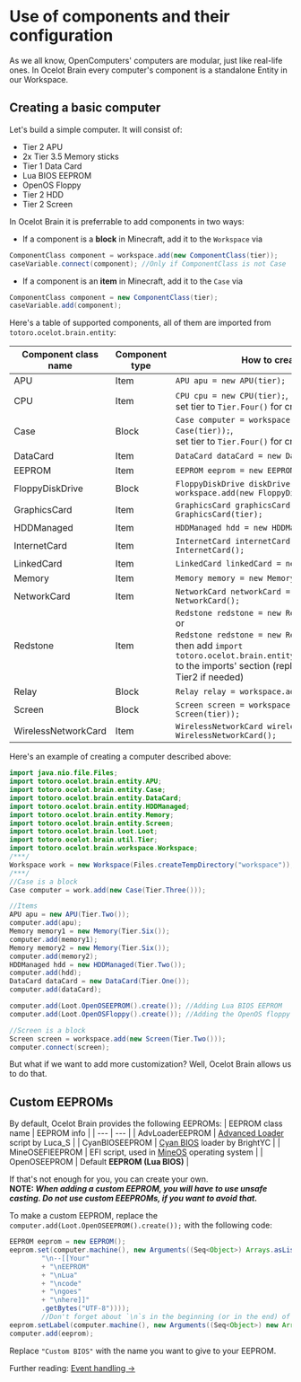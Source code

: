 # Use of components and their configuration

As we all know, OpenComputers' computers are modular, just like real-life ones. 
In Ocelot Brain every computer's component is a standalone Entity in our Workspace.  

## Creating a basic computer

Let's build a simple computer. It will consist of:
* Tier 2 APU
* 2x Tier 3.5 Memory sticks
* Tier 1 Data Card
* Lua BIOS EEPROM
* OpenOS Floppy
* Tier 2 HDD
* Tier 2 Screen

In Ocelot Brain it is preferrable to add components in two ways:
* If a component is a **block** in Minecraft, add it to the `Workspace` via 
```java
ComponentClass component = workspace.add(new ComponentClass(tier));
caseVariable.connect(component); //Only if ComponentClass is not Case
```
* If a component is an **item** in Minecraft, add it to the `Case` via 
```java
ComponentClass component = new ComponentClass(tier);
caseVariable.add(component);
```

Here's a table of supported components, all of them are imported from `totoro.ocelot.brain.entity`:

| Component class name | Component type | How to create |
| --- | --- | --- |
| APU | Item | `APU apu = new APU(tier);` |
| CPU | Item | `CPU cpu = new CPU(tier);`,<br>set tier to `Tier.Four()` for creative CPU |
| Case | Block | `Case computer = workspace.add(new Case(tier));`,<br>set tier to `Tier.Four()` for creative Case |
| DataCard | Item | `DataCard dataCard = new DataCard(tier);` |
| EEPROM | Item | `EEPROM eeprom = new EEPROM();` |
| FloppyDiskDrive | Block | `FloppyDiskDrive diskDrive = workspace.add(new FloppyDiskDrive());` |
| GraphicsCard | Item | `GraphicsCard graphicsCard = new GraphicsCard(tier);` |
| HDDManaged | Item | `HDDManaged hdd = new HDDManaged(tier);` |
| InternetCard | Item | `InternetCard internetCard = new InternetCard();` |
| LinkedCard | Item | `LinkedCard linkedCard = new LinkedCard();` |
| Memory | Item | `Memory memory = new Memory(tier);` |
| NetworkCard | Item | `NetworkCard networkCard = new NetworkCard();` |
| Redstone | Item | `Redstone redstone = new Redstone.Tier1();`<br>or<br>`Redstone redstone = new Redstone.Tier2();`,<br> then add `import totoro.ocelot.brain.entity.Redstone.Tier1;` to the imports' section (replace Tier1 with Tier2 if needed) |
| Relay | Block | `Relay relay = workspace.add(new Relay());` |
| Screen | Block | `Screen screen = workspace.add(new Screen(tier));` |
| WirelessNetworkCard | Item | `WirelessNetworkCard wirelessNetwork = new WirelessNetworkCard();` |

Here's an example of creating a computer described above:
```java
import java.nio.file.Files;
import totoro.ocelot.brain.entity.APU;
import totoro.ocelot.brain.entity.Case;
import totoro.ocelot.brain.entity.DataCard;
import totoro.ocelot.brain.entity.HDDManaged;
import totoro.ocelot.brain.entity.Memory;
import totoro.ocelot.brain.entity.Screen;
import totoro.ocelot.brain.loot.Loot;
import totoro.ocelot.brain.util.Tier;
import totoro.ocelot.brain.workspace.Workspace;
/***/
Workspace work = new Workspace(Files.createTempDirectory("workspace"));
/***/
//Case is a block
Case computer = work.add(new Case(Tier.Three()));

//Items
APU apu = new APU(Tier.Two());
computer.add(apu);
Memory memory1 = new Memory(Tier.Six());
computer.add(memory1);
Memory memory2 = new Memory(Tier.Six());
computer.add(memory2);
HDDManaged hdd = new HDDManaged(Tier.Two());
computer.add(hdd);
DataCard dataCard = new DataCard(Tier.One());
computer.add(dataCard);

computer.add(Loot.OpenOSEEPROM().create()); //Adding Lua BIOS EEPROM
computer.add(Loot.OpenOSFloppy().create()); //Adding the OpenOS floppy

//Screen is a block
Screen screen = workspace.add(new Screen(Tier.Two()));
computer.connect(screen);
```

But what if we want to add more customization? Well, Ocelot Brain allows us to do that.

## Custom EEPROMs

By default, Ocelot Brain provides the following EEPROMs:
| EEPROM class name | EEPROM info |
| --- | --- |
| AdvLoaderEEPROM | [Advanced Loader](https://oc.cil.li/topic/1707-advancedloader-better-bios/) script by Luca_S |
| CyanBIOSEEPROM | [Cyan BIOS](https://github.com/BrightYC/Cyan) loader by BrightYC |
| MineOSEFIEEPROM | EFI script, used in [MineOS](https://github.com/IgorTimofeev/MineOS) operating system |
| OpenOSEEPROM | Default **EEPROM (Lua BIOS)** |

If that's not enough for you, you can create your own.  
**NOTE: *When adding a custom EEPROM, you will have to use unsafe casting. Do not use custom EEEPROMs, if you want to avoid that.***

To make a custom EEPROM, replace the `computer.add(Loot.OpenOSEEPROM().create());` with the following code:
```java
EEPROM eeprom = new EEPROM();
eeprom.set(computer.machine(), new Arguments((Seq<Object>) Arrays.asList(
        "\n--[[Your"
        + "\nEEPROM"
        + "\nLua"
        + "\ncode"
        + "\ngoes"
        + "\nhere]]"
        .getBytes("UTF-8"))));
        //Don't forget about `\n`s in the beginning (or in the end) of every line
eeprom.setLabel(computer.machine(), new Arguments((Seq<Object>) new ArrayList<byte[]>(Arrays.asList("Custom BIOS".getBytes()))));
computer.add(eeprom);
```
Replace `"Custom BIOS"` with the name you want to give to your EEPROM.

Further reading: [Event handling ->](https://vladg24yt.github.io/Ocelot-Java-Wiki/en/event_handling)
